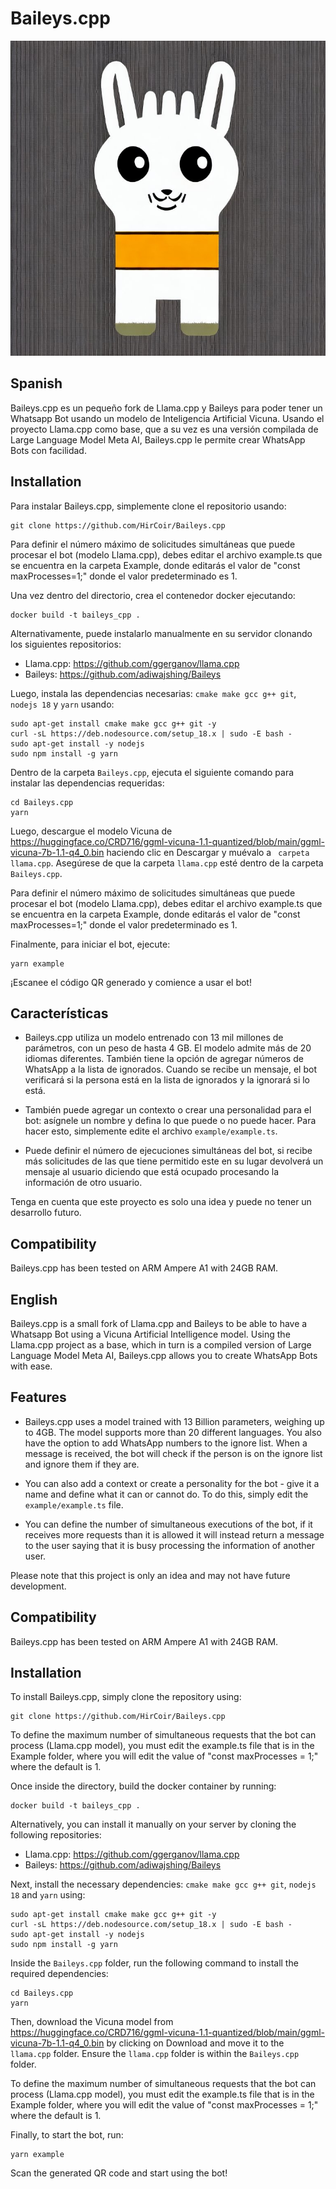 
# Baileys.cpp 
![Baileys.cpp](https://raw.githubusercontent.com/HirCoir/Baileys.cpp/master/Baileys.cpp.jpg)

## Spanish
Baileys.cpp es un pequeño fork de Llama.cpp y Baileys para poder tener un Whatsapp Bot usando un modelo de Inteligencia Artificial Vicuna. Usando el proyecto Llama.cpp como base, que a su vez es una versión compilada de Large Language Model Meta AI, Baileys.cpp le permite crear WhatsApp Bots con facilidad.

## Installation 

Para instalar Baileys.cpp, simplemente clone el repositorio usando:

``` 
git clone https://github.com/HirCoir/Baileys.cpp
``` 
Para definir el número máximo de solicitudes simultáneas que puede procesar el bot (modelo Llama.cpp), debes editar el archivo example.ts que se encuentra en la carpeta Example, donde editarás el valor de "const maxProcesses=1;" donde el valor predeterminado es 1.

Una vez dentro del directorio, crea el contenedor docker ejecutando:

``` 
docker build -t baileys_cpp .
``` 

Alternativamente, puede instalarlo manualmente en su servidor clonando los siguientes repositorios:

- Llama.cpp: https://github.com/ggerganov/llama.cpp 
- Baileys: https://github.com/adiwajshing/Baileys 

Luego, instala las dependencias necesarias: `cmake make gcc g++ git`, `nodejs 18` y `yarn` usando:

```
sudo apt-get install cmake make gcc g++ git -y
curl -sL https://deb.nodesource.com/setup_18.x | sudo -E bash -
sudo apt-get install -y nodejs
sudo npm install -g yarn
```

Dentro de la carpeta `Baileys.cpp`, ejecuta el siguiente comando para instalar las dependencias requeridas:

```
cd Baileys.cpp
yarn
``` 

Luego, descargue el modelo Vicuna de https://huggingface.co/CRD716/ggml-vicuna-1.1-quantized/blob/main/ggml-vicuna-7b-1.1-q4_0.bin haciendo clic en Descargar y muévalo a ` carpeta llama.cpp`. Asegúrese de que la carpeta `llama.cpp` esté dentro de la carpeta `Baileys.cpp`.

Para definir el número máximo de solicitudes simultáneas que puede procesar el bot (modelo Llama.cpp), debes editar el archivo example.ts que se encuentra en la carpeta Example, donde editarás el valor de "const maxProcesses=1;" donde el valor predeterminado es 1.

Finalmente, para iniciar el bot, ejecute:

``` 
yarn example
``` 

¡Escanee el código QR generado y comience a usar el bot!

## Características 

* Baileys.cpp utiliza un modelo entrenado con 13 mil millones de parámetros, con un peso de hasta 4 GB. El modelo admite más de 20 idiomas diferentes. También tiene la opción de agregar números de WhatsApp a la lista de ignorados. Cuando se recibe un mensaje, el bot verificará si la persona está en la lista de ignorados y la ignorará si lo está.

* También puede agregar un contexto o crear una personalidad para el bot: asígnele un nombre y defina lo que puede o no puede hacer. Para hacer esto, simplemente edite el archivo `example/example.ts`.

* Puede definir el número de ejecuciones simultáneas del bot, si recibe más solicitudes de las que tiene permitido este en su lugar devolverá un mensaje al usuario diciendo que está ocupado procesando la información de otro usuario.

Tenga en cuenta que este proyecto es solo una idea y puede no tener un desarrollo futuro.

## Compatibility 

Baileys.cpp has been tested on ARM Ampere A1 with 24GB RAM.

## English

Baileys.cpp is a small fork of Llama.cpp and Baileys to be able to have a Whatsapp Bot using a Vicuna Artificial Intelligence model. Using the Llama.cpp project as a base, which in turn is a compiled version of Large Language Model Meta AI, Baileys.cpp allows you to create WhatsApp Bots with ease. 

## Features 

* Baileys.cpp uses a model trained with 13 Billion parameters, weighing up to 4GB. The model supports more than 20 different languages. You also have the option to add WhatsApp numbers to the ignore list. When a message is received, the bot will check if the person is on the ignore list and ignore them if they are. 

* You can also add a context or create a personality for the bot - give it a name and define what it can or cannot do. To do this, simply edit the `example/example.ts` file. 

* You can define the number of simultaneous executions of the bot, if it receives more requests than it is allowed it will instead return a message to the user saying that it is busy processing the information of another user.

Please note that this project is only an idea and may not have future development. 

## Compatibility 

Baileys.cpp has been tested on ARM Ampere A1 with 24GB RAM.

## Installation 

To install Baileys.cpp, simply clone the repository using: 

``` 
git clone https://github.com/HirCoir/Baileys.cpp
``` 
To define the maximum number of simultaneous requests that the bot can process (Llama.cpp model), you must edit the example.ts file that is in the Example folder, where you will edit the value of "const maxProcesses = 1;" where the default is 1.

Once inside the directory, build the docker container by running: 

``` 
docker build -t baileys_cpp .
``` 

Alternatively, you can install it manually on your server by cloning the following repositories: 

- Llama.cpp: https://github.com/ggerganov/llama.cpp 
- Baileys: https://github.com/adiwajshing/Baileys 

Next, install the necessary dependencies: `cmake make gcc g++ git`, `nodejs 18` and `yarn` using: 

```
sudo apt-get install cmake make gcc g++ git -y
curl -sL https://deb.nodesource.com/setup_18.x | sudo -E bash -
sudo apt-get install -y nodejs
sudo npm install -g yarn
```

Inside the `Baileys.cpp` folder, run the following command to install the required dependencies: 

```
cd Baileys.cpp
yarn
``` 

Then, download the Vicuna model from https://huggingface.co/CRD716/ggml-vicuna-1.1-quantized/blob/main/ggml-vicuna-7b-1.1-q4_0.bin by clicking on Download and move it to the `llama.cpp` folder. Ensure the `llama.cpp` folder is within the `Baileys.cpp` folder.  

To define the maximum number of simultaneous requests that the bot can process (Llama.cpp model), you must edit the example.ts file that is in the Example folder, where you will edit the value of "const maxProcesses = 1;" where the default is 1.

Finally, to start the bot, run: 

``` 
yarn example
``` 

Scan the generated QR code and start using the bot! 
